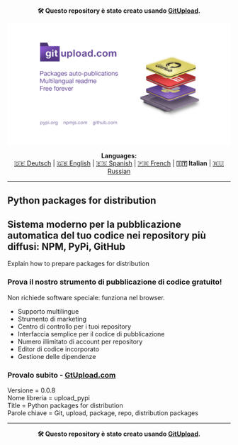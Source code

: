 <p align="center"><b>🛠️ Questo repository è stato creato usando <a href="https://gitupload.com">GitUpload</a>.</b></p>
<p align="center"><a href="https://gitupload.com"><img src="https://github.com/markolofsen/upload_pypi//blob/master/.banners/banner_it.jpg?raw=1" /></a></p>
<p align="center"><b>Languages:</b><br /><a href="https://github.com/markolofsen/upload_pypi/blob/master/README_de.md">🇩🇪 Deutsch</a> | <a href="https://github.com/markolofsen/upload_pypi/blob/master/README.md">🇬🇧 English</a> | <a href="https://github.com/markolofsen/upload_pypi/blob/master/README_es.md">🇪🇸 Spanish</a> | <a href="https://github.com/markolofsen/upload_pypi/blob/master/README_fr.md">🇫🇷 French</a> | <b>🇮🇹 Italian</b> | <a href="https://github.com/markolofsen/upload_pypi/blob/master/README_ru.md">🇷🇺 Russian</a></p>

---

## Python packages for distribution
## Sistema moderno per la pubblicazione automatica del tuo codice nei repository più diffusi: NPM, PyPi, GitHub

Explain how to prepare packages for distribution

### Prova il nostro strumento di pubblicazione di codice gratuito!

Non richiede software speciale: funziona nel browser.

* Supporto multilingue
* Strumento di marketing
* Centro di controllo per i tuoi repository
* Interfaccia semplice per il codice di pubblicazione
* Numero illimitato di account per repository
* Editor di codice incorporato
* Gestione delle dipendenze

### Provalo subito - <a href="https://gitupload.com">GtUpload.com</a>

Versione = 0.0.8 <br />
Nome libreria = upload_pypi <br />
Title = Python packages for distribution <br />
Parole chiave = Git,  upload,  package,  repo, distribution packages <br />

---

<p align="center"><b>🛠️ Questo repository è stato creato usando <a href="https://gitupload.com">GitUpload</a>.</b></p>